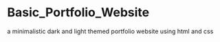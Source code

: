 # Basic_Portfolio_Website
 a minimalistic dark and light themed portfolio website using html and css
